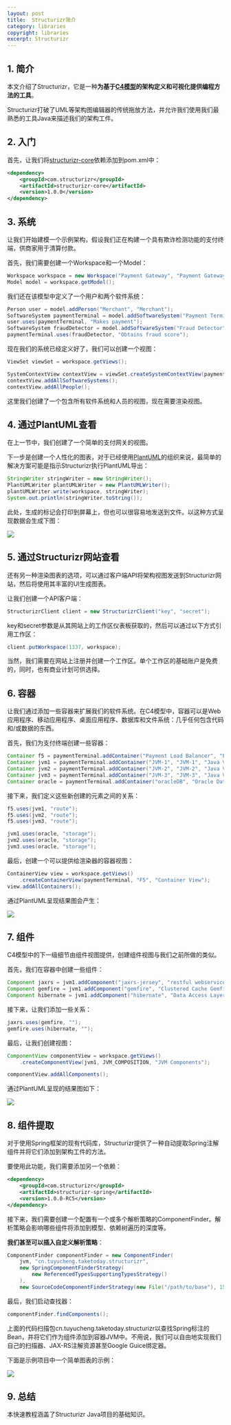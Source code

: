 ```yaml
---
layout: post
title:  Structurizr简介
category: libraries
copyright: libraries
excerpt: Structurizr
---
```


## 1. 简介

本文介绍了Structurizr，它是一种**为基于[C4模型](https://www.structurizr.com/help/c4)的架构定义和可视化提供编程方法的工具**。

Structurizr打破了UML等架构图编辑器的传统拖放方法，并允许我们使用我们最熟悉的工具Java来描述我们的架构工件。

## 2. 入门

首先，让我们将[structurizr-core](https://search.maven.org/search?q=a:structurizr-core)依赖添加到pom.xml中：

```xml
<dependency>
    <groupId>com.structurizr</groupId>
    <artifactId>structurizr-core</artifactId>
    <version>1.0.0</version>
</dependency>
```

## 3. 系统

让我们开始建模一个示例架构，假设我们正在构建一个具有欺诈检测功能的支付终端，供商家用于清算付款。

首先，我们需要创建一个Workspace和一个Model：

```java
Workspace workspace = new Workspace("Payment Gateway", "Payment Gateway");
Model model = workspace.getModel();
```

我们还在该模型中定义了一个用户和两个软件系统：

```java
Person user = model.addPerson("Merchant", "Merchant");
SoftwareSystem paymentTerminal = model.addSoftwareSystem("Payment Terminal", "Payment Terminal");
user.uses(paymentTerminal, "Makes payment");
SoftwareSystem fraudDetector = model.addSoftwareSystem("Fraud Detector", "Fraud Detector");
paymentTerminal.uses(fraudDetector, "Obtains fraud score");
```

现在我们的系统已经定义好了，我们可以创建一个视图：

```java
ViewSet viewSet = workspace.getViews();

SystemContextView contextView = viewSet.createSystemContextView(paymentTerminal, "context", "Payment Gateway Diagram");
contextView.addAllSoftwareSystems();
contextView.addAllPeople();
```

这里我们创建了一个包含所有软件系统和人员的视图，现在需要渲染视图。

## 4. 通过PlantUML查看

在上一节中，我们创建了一个简单的支付网关的视图。

下一步是创建一个人性化的图表，对于已经使用[PlantUML](http://plantuml.com/)的组织来说，最简单的解决方案可能是指示Structurizr执行PlantUML导出：

```java
StringWriter stringWriter = new StringWriter();
PlantUMLWriter plantUMLWriter = new PlantUMLWriter();
plantUMLWriter.write(workspace, stringWriter);
System.out.println(stringWriter.toString());
```

此处，生成的标记会打印到屏幕上，但也可以很容易地发送到文件。以这种方式呈现数据会生成下图：

![](/assets/images/2025/libraries/structurizr01.png)

## 5. 通过Structurizr网站查看

还有另一种渲染图表的选项，可以通过客户端API将架构视图发送到Structurizr网站，然后将使用其丰富的UI生成图表。

让我们创建一个API客户端：

```java
StructurizrClient client = new StructurizrClient("key", "secret");
```

key和secret参数是从其网站上的工作区仪表板获取的，然后可以通过以下方式引用工作区：

```java
client.putWorkspace(1337, workspace);
```

当然，我们需要在网站上注册并创建一个工作区。单个工作区的基础账户是免费的，同时，也有商业计划可供选择。

## 6. 容器

让我们通过添加一些容器来扩展我们的软件系统。在C4模型中，容器可以是Web应用程序、移动应用程序、桌面应用程序、数据库和文件系统：几乎任何包含代码和/或数据的东西。

首先，我们为支付终端创建一些容器：

```java
Container f5 = paymentTerminal.addContainer("Payment Load Balancer", "Payment Load Balancer", "F5");
Container jvm1 = paymentTerminal.addContainer("JVM-1", "JVM-1", "Java Virtual Machine");
Container jvm2 = paymentTerminal.addContainer("JVM-2", "JVM-2", "Java Virtual Machine");
Container jvm3 = paymentTerminal.addContainer("JVM-3", "JVM-3", "Java Virtual Machine");
Container oracle = paymentTerminal.addContainer("oracleDB", "Oracle Database", "RDBMS");
```

接下来，我们定义这些新创建的元素之间的关系：

```java
f5.uses(jvm1, "route");
f5.uses(jvm2, "route");
f5.uses(jvm3, "route");

jvm1.uses(oracle, "storage");
jvm2.uses(oracle, "storage");
jvm3.uses(oracle, "storage");
```

最后，创建一个可以提供给渲染器的容器视图：

```java
ContainerView view = workspace.getViews()
    .createContainerView(paymentTerminal, "F5", "Container View");
view.addAllContainers();
```

通过PlantUML呈现结果图会产生：

![](/assets/images/2025/libraries/structurizr02.png)

## 7. 组件

C4模型中的下一级细节由组件视图提供，创建组件视图与我们之前所做的类似。

首先，我们在容器中创建一些组件：

```java
Component jaxrs = jvm1.addComponent("jaxrs-jersey", "restful webservice implementation", "rest");
Component gemfire = jvm1.addComponent("gemfire", "Clustered Cache Gemfire", "cache");
Component hibernate = jvm1.addComponent("hibernate", "Data Access Layer", "jpa");
```

接下来，让我们添加一些关系：

```java
jaxrs.uses(gemfire, "");
gemfire.uses(hibernate, "");
```

最后，让我们创建视图：

```java
ComponentView componentView = workspace.getViews()
    .createComponentView(jvm1, JVM_COMPOSITION, "JVM Components");

componentView.addAllComponents();
```

通过PlantUML呈现的结果图如下：

![](/assets/images/2025/libraries/structurizr03.png)

## 8. 组件提取

对于使用Spring框架的现有代码库，Structurizr提供了一种自动提取Spring注解组件并将它们添加到架构工件的方法。

要使用此功能，我们需要添加另一个依赖：

```xml
<dependency>
    <groupId>com.structurizr</groupId>
    <artifactId>structurizr-spring</artifactId>
    <version>1.0.0-RC5</version>
</dependency>
```

接下来，我们需要创建一个配置有一个或多个解析策略的ComponentFinder。解析策略会影响哪些组件将添加到模型、依赖树遍历的深度等。

**我们甚至可以插入自定义解析策略**：

```java
ComponentFinder componentFinder = new ComponentFinder(
    jvm, "cn.tuyucheng.taketoday.structurizr",
    new SpringComponentFinderStrategy(
        new ReferencedTypesSupportingTypesStrategy()
    ),
    new SourceCodeComponentFinderStrategy(new File("/path/to/base"), 150));
```

最后，我们启动查找器：

```java
componentFinder.findComponents();
```

上面的代码扫描包cn.tuyucheng.taketoday.structurizr以查找Spring标注的Bean，并将它们作为组件添加到容器JVM中。不用说，我们可以自由地实现我们自己的扫描器、JAX-RS注解资源甚至Google Guice绑定器。

下面是示例项目中一个简单图表的示例：

![](/assets/images/2025/libraries/structurizr04.png)

## 9. 总结

本快速教程涵盖了Structurizr Java项目的基础知识。